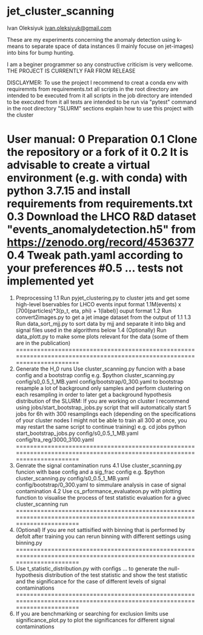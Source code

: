 # jet_cluster_scanning

Ivan Oleksiyuk
ivan.oleksiyuk@gmail.com

These are my experiments concerning the anomaly detection using k-means to separate space of data instances (I mainly focuse on jet-images) into bins for bump hunting.

I am a beginer programmer so any constructive criticism is very wellcome.
THE PROJECT IS CURRENTLY FAR FROM RELEASE

DISCLAYMER: 
To use the project I recommend to creat a conda env with requiremnts from requirements.txt
all scripts in the root directory are intended to be executed from it 
all scripts in the job directory are intended to be executed from it
all tests are intended to be run via "pytest" command in the root directory
"SLURM" sections explain how to use this project with the cluster


User manual:
0 Preparation
	0.1 Clone the repository or a fork of it
	0.2 It is advisable to create a virtual environment (e.g. with conda) with python 3.7.15 and install requirements from requirements.txt
	0.3 Download the LHCO R&D dataset "events_anomalydetection.h5" from https://zenodo.org/record/4536377
	0.4 Tweak path.yaml according to your preferences 
	#0.5 ... tests not implemented yet
========================================================================================================================
1. Preprocessing 
	1.1 Run pyjet_clustering.py 
		to cluster jets and get some high-level bservables for LHCO events 
		input format 1.1M(events) x [700(particles)*3(p_t, eta, phi) + 1(label)] 
		ouput format 
	1.2	Run convert2images.py 
		to get a jet image dataset from the output of 1.1
	1.3 Run data_sort_mjj.py 
		to sort data by mjj and separate it into bkg and signal files used in the algorithms below 
	1.4 (Optionally) Run data_plott.py 
		to make some plots relevant for the data (some of them are in the publication)
========================================================================================================================
2.	Generate the H_0 runs
	Use cluster_scanning.py funcion with a base config and a bootstrap config 
	e.g. $python cluster_scanning.py config/s0_0.5_1_MB.yaml config/bootstrap/0_300.yaml
	to bootstrap resample a lot of background only samples and perform clustering on each resampling in order to later get a background hypothesis distribution of the 
	SLURM: If you are working on cluster I recommend using jobs/start_bootstrap_jobs.py script that will automatically start 5 jobs for 6h with 300 resamplings each (depending on the specifications of your cluster nodes I might not be able to train all 300 at once, you may restart the same script to continue training) e.g.
	cd jobs
	python start_bootstrap_jobs.py config/s0_0.5_1_MB.yaml config/tra_reg/3000_3100.yaml
========================================================================================================================
3. Genrate the signal contamination runs
	4.1	Use cluster_scanning.py funcion with base config and a sig_frac config 
	e.g. $python cluster_scanning.py config/s0_0.5_1_MB.yaml config/bootstrap/0_300.yaml
	to simmulare analysis in case of signal contamination
	4.2	Use cs_prformance_evaluateon.py with plotting function to visualise the process of test statistic evaluation for a givec cluster_scanning run
========================================================================================================================
4. (Optional) If you are not sattisified with binning that is performed by defolt after training you can rerun binning with different settings using binning.py
========================================================================================================================
5. 	Use t_statistic_distribution.py with configs
	... 
	to generate the null-hypothesis distribution of the test statistic and show the test statistic and the significance for the case of different levels of signal contaminations
========================================================================================================================
6. If you are benchmarking or searching for exclusion limits use significance_plot.py to plot the significances for different signal contaminations